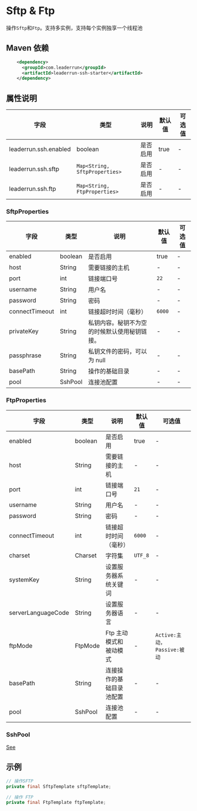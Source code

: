 # Sftp & Ftp

操作`Sftp`和`Ftp`。支持多实例，支持每个实例独享一个线程池

## Maven 依赖

```xml
    <dependency>
      <groupId>com.leaderrun</groupId>
      <artifactId>leaderrun-ssh-starter</artifactId>
    </dependency>
```

## 属性说明

| **字段**              | **类型**                      | **说明** | **默认值** | **可选值** |
| --------------------- | ----------------------------- | -------- | ---------- | ---------- |
| leaderrun.ssh.enabled | boolean                       | 是否启用 | true       | -          |
| leaderrun.ssh.sftp    | `Map<String, SftpProperties>` | 是否启用 | -          | -          |
| leaderrun.ssh.ftp     | `Map<String, FtpProperties>`  | 是否启用 | -          | -          |

### SftpProperties

| **字段**       | **类型** | **说明**                                     | **默认值** | **可选值** |
| -------------- | -------- | -------------------------------------------- | ---------- | ---------- |
| enabled        | boolean  | 是否启用                                     | true       | -          |
| host           | String   | 需要链接的主机                               | -          | -          |
| port           | int      | 链接端口号                                   | `22`       | -          |
| username       | String   | 用户名                                       | -          | -          |
| password       | String   | 密码                                         | -          | -          |
| connectTimeout | int      | 链接超时时间（毫秒）                         | `6000`     | -          |
| privateKey     | String   | 私钥内容。秘钥不为空的时候默认使用秘钥链接。 | -          | -          |
| passphrase     | String   | 私钥文件的密码，可以为 null                  | -          | -          |
| basePath       | String   | 操作的基础目录                               | -          | -          |
| pool           | SshPool  | 连接池配置                                   | -          | -          |

### FtpProperties

| **字段**           | **类型** | **说明**                 | **默认值** | **可选值**                  |
| ------------------ | -------- | ------------------------ | ---------- | --------------------------- |
| enabled            | boolean  | 是否启用                 | true       | -                           |
| host               | String   | 需要链接的主机           | -          | -                           |
| port               | int      | 链接端口号               | `21`       | -                           |
| username           | String   | 用户名                   | -          | -                           |
| password           | String   | 密码                     | -          | -                           |
| connectTimeout     | int      | 链接超时时间（毫秒）     | `6000`     | -                           |
| charset            | Charset  | 字符集                   | `UTF_8`    | -                           |
| systemKey          | String   | 设置服务器系统关键词     | -          | -                           |
| serverLanguageCode | String   | 设置服务器语言           | -          | -                           |
| ftpMode            | FtpMode  | Ftp 主动模式和被动模式   | -          | `Active:主动，Passive:被动` |
| basePath           | String   | 连接操作的基础目录池配置 | -          | -                           |
| pool               | SshPool  | 连接池配置               | -          | -                           |

### SshPool

[See](https://commons.apache.org/proper/commons-pool/apidocs/org/apache/commons/pool2/impl/BaseObjectPoolConfig.html)

## 示例

```java
// 操作SFTP
private final SftpTemplate sftpTemplate;

// 操作 FTP
private final FtpTemplate ftpTemplate;
```
